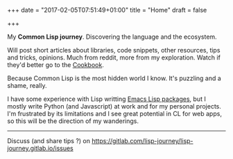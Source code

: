 +++
date = "2017-02-05T07:51:49+01:00"
title = "Home"
draft = false

+++

My **Common Lisp journey**. Discovering the language and the ecosystem.

Will post short articles about libraries, code snippets, other
resources, tips and tricks, opinions. Much from reddit, more from my
exploration. Watch if they'd better go to the
[Cookbook](https://github.com/LispCookbook/cl-cookbook).

Because Common Lisp is the most hidden world I know. It's puzzling and
a shame, really.

I have some experience with Lisp writting [Emacs Lisp packages](https://gitlab.com/emacs-stuff/), but I
mostly write Python (and Javascript) at work and for my personal
projects. I'm frustrated by its limitations and I see great potential
in CL for web apps, so this will be the direction of my wanderings.

---

Discuss (and share tips ?) on
https://gitlab.com/lisp-journey/lisp-journey.gitlab.io/issues
